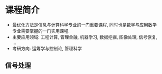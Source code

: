 # 课程简介

- 最优化方法是信息与计算科学专业的一门重要课程, 同时也是数学与应用数学专业需要掌握的一门实用课程.
- 主要应用领域: 工程计算, 管理金融, 机器学习, 数据挖掘, 图像处理, 信号恢复, ...
- 考研方向: 运筹学与控制论, 管理科学

## 信号处理


